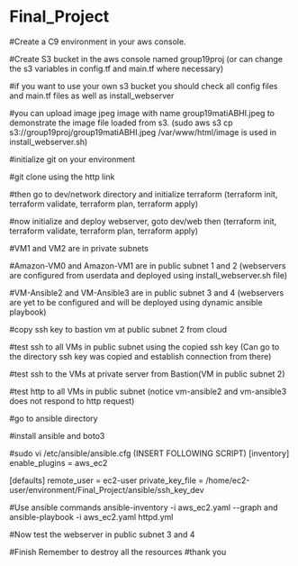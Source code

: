 # Final_Project

#Create a C9 environment in your aws console.

#Create S3 bucket in the aws console named group19proj (or can change the s3 variables in config.tf and main.tf where necessary)

#if you want to use your own s3 bucket you should check all config files and main.tf files as well as install_webserver

#you can upload image jpeg image with name group19matiABHI.jpeg to demonstrate the image file loaded from s3. (sudo aws s3 cp s3://group19proj/group19matiABHI.jpeg  /var/www/html/image is used in install_webserver.sh)

#initialize git on your environment

#git clone using the http link

#then go to dev/network directory and initialize terraform (terraform init, terraform validate, terraform plan, terraform apply)

#now initialize and deploy webserver, goto dev/web then (terraform init, terraform validate, terraform plan, terraform apply)

#VM1 and VM2 are in private subnets

#Amazon-VM0 and Amazon-VM1 are in public subnet 1 and 2 (webservers are configured from userdata and deployed using install_webserver.sh file)

#VM-Ansible2 and VM-Ansible3 are in public subnet 3 and 4 (webservers are yet to be configured and will be deployed using dynamic ansible playbook)

#copy ssh key to bastion vm at public subnet 2 from cloud

#test ssh to all VMs in public subnet using the copied ssh key (Can go to the directory ssh key was copied and establish connection from there)

#test ssh to the VMs at private server from Bastion(VM in public subnet 2)

#test http to all VMs in public subnet (notice vm-ansible2 and vm-ansible3 does not respond to http request)

#go to ansible directory 

#install ansible and boto3

#sudo vi /etc/ansible/ansible.cfg (INSERT FOLLOWING SCRIPT)
  [inventory]
  enable_plugins = aws_ec2

  [defaults]
  remote_user = ec2-user
  private_key_file = /home/ec2-user/environment/Final_Project/ansible/ssh_key_dev
  
#Use ansible commands
  ansible-inventory -i aws_ec2.yaml --graph
  and
  ansible-playbook -i aws_ec2.yaml httpd.yml
  
#Now test the webserver in public subnet 3 and 4
  
 #Finish Remember to destroy all the resources
 #thank you
